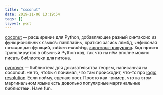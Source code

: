 ```yaml
---
title: "coconut"
date: 2019-11-06 13:19:54
tags: []
layout: post
---
```


[coconut](http://coconut-lang.org/) — расширение для Python, добавляющее разный синтаксис из функциональных языков: пайплайны, краткая запись лямбд, инфиксная нотация для функций, pattern matching, [хвостовая рекурсия](https://t.me/itgram_channel/231). Код просто транслируется в обычный Python код, так что на нём вполне можно писать библиотеки для питона.

[pyprover](https://github.com/evhub/pyprover) — библиотека для доказательства теорем, написанная на coconout. Не то, чтобы я понимал, что там происходит, что-то про [logic resolution](https://en.wikipedia.org/wiki/Resolution_(logic)). Если пойму, сделаю пост. Просто как пример, что на этом маргинальном языке есть довольно популярные маргинальные библиотеки. Have fun.
